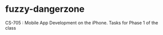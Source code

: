 fuzzy-dangerzone
================

CS-705 : Mobile App Development on the iPhone.  Tasks for Phase 1 of the class